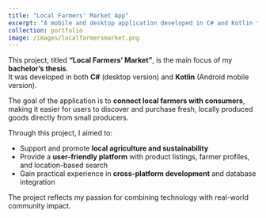 ```yaml
---
title: "Local Farmers' Market App"
excerpt: "A mobile and desktop application developed in C# and Kotlin to support local farmers and promote regional products."
collection: portfolio
image: /images/localfarmersmarket.png
---
```


This project, titled **“Local Farmers’ Market”**, is the main focus of my **bachelor’s thesis**.  
It was developed in both **C#** (desktop version) and **Kotlin** (Android mobile version).  

The goal of the application is to **connect local farmers with consumers**, making it easier for users to discover and purchase fresh, locally produced goods directly from small producers.  

Through this project, I aimed to:
- Support and promote **local agriculture and sustainability**  
- Provide a **user-friendly platform** with product listings, farmer profiles, and location-based search  
- Gain practical experience in **cross-platform development** and database integration  

The project reflects my passion for combining technology with real-world community impact.
